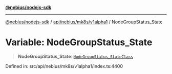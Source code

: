 [**@nebius/nodejs-sdk**](../../../../../README.md)

---

[@nebius/nodejs-sdk](../../../../../README.md) / [api/nebius/mk8s/v1alpha1](../README.md) / NodeGroupStatus_State

# Variable: NodeGroupStatus_State

> **NodeGroupStatus_State**: [`NodeGroupStatus_StateClass`](../type-aliases/NodeGroupStatus_StateClass.md)

Defined in: src/api/nebius/mk8s/v1alpha1/index.ts:4400

